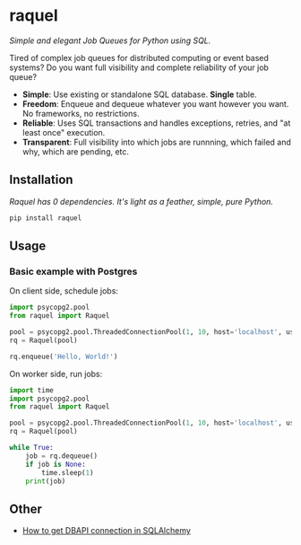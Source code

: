 # raquel

*Simple and elegant Job Queues for Python using SQL.*

Tired of complex job queues for distributed computing or event based systems?
Do you want full visibility and complete reliability of your job queue?

* **Simple**: Use existing or standalone SQL database. **Single** table.
* **Freedom**: Enqueue and dequeue whatever you want however you want. No frameworks, no restrictions.
* **Reliable**: Uses SQL transactions and handles exceptions, retries, and "at least once" execution.
* **Transparent**: Full visibility into which jobs are runnning, which failed and why, which are pending, etc.

## Installation

*Raquel has 0 dependencies. It's light as a feather, simple, pure Python.*

```bash
pip install raquel
```

## Usage

### Basic example with Postgres

On client side, schedule jobs:

```python
import psycopg2.pool
from raquel import Raquel

pool = psycopg2.pool.ThreadedConnectionPool(1, 10, host='localhost', user='postgres', password='postgres')
rq = Raquel(pool)

rq.enqueue('Hello, World!')
```

On worker side, run jobs:

```python
import time
import psycopg2.pool
from raquel import Raquel

pool = psycopg2.pool.ThreadedConnectionPool(1, 10, host='localhost', user='postgres', password='postgres')
rq = Raquel(pool)

while True:
    job = rq.dequeue()
    if job is None:
        time.sleep(1)
    print(job)
```

## Other

* [How to get DBAPI connection in SQLAlchemy](https://docs.sqlalchemy.org/en/20/faq/connections.html)
